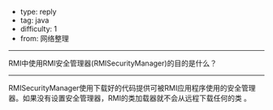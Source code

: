 - type: reply
- tag: java
- difficulty:  1
- from: 网络整理

--------

RMI中使用RMI安全管理器(RMISecurityManager)的目的是什么？

---------

RMISecurityManager使用下载好的代码提供可被RMI应用程序使用的安全管理器。如果没有设置安全管理器，RMI的类加载器就不会从远程下载任何的类
。

